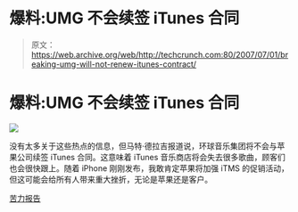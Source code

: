 # 爆料:UMG 不会续签 iTunes 合同

> 原文：<https://web.archive.org/web/http://techcrunch.com:80/2007/07/01/breaking-umg-will-not-renew-itunes-contract/>

# 爆料:UMG 不会续签 iTunes 合同

![](img/0355245453b9662f52051a2656f9ec7a.png)

没有太多关于这些热点的信息，但马特·德拉吉报道说，环球音乐集团将不会与苹果公司续签 iTunes 合同。这意味着 iTunes 音乐商店将会失去很多歌曲，顾客们也会很快跟上。随着 iPhone 刚刚发布，我敢肯定苹果将加强 iTMS 的促销活动，但这可能会给所有人带来重大挫折，无论是苹果还是客户。

[苦力报告](https://web.archive.org/web/20201031162033/http://www.drudgereport.com/)